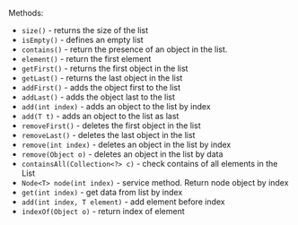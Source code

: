Methods:
- ```size()``` - returns the size of the list
- ```isEmpty()``` - defines an empty list
- ```contains()``` - return the presence of an object in the list.
- ```element()``` - return the first element
- ```getFirst()``` - returns the first object in the list
- ```getLast()``` - returns the last object in the list
- ```addFirst()``` - adds the object first to the list
- ```addLast()``` - adds the object last to the list
- ```add(int index)``` - adds an object to the list by index
- ```add(T t)``` - adds an object to the list as last
- ```removeFirst()``` - deletes the first object in the list
- ```removeLast()``` - deletes the last object in the list
- ```remove(int index)``` - deletes an object in the list by index
- ```remove(Object o)``` - deletes an object in the list by data
- ```containsAll(Collection<?> c)``` - check contains of all elements in the List
- ```Node<T> node(int index)``` - service method. Return node object by index
- ```get(int index)``` - get data from list by index
- ```add(int index, T element)``` - add element before index
- ```indexOf(Object o)``` - return index of element